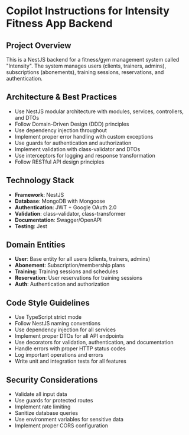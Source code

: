 # Copilot Instructions for Intensity Fitness App Backend

<!-- Use this file to provide workspace-specific custom instructions to Copilot. For more details, visit https://code.visualstudio.com/docs/copilot/copilot-customization#_use-a-githubcopilotinstructionsmd-file -->

## Project Overview
This is a NestJS backend for a fitness/gym management system called "Intensity". The system manages users (clients, trainers, admins), subscriptions (abonements), training sessions, reservations, and authentication.

## Architecture & Best Practices
- Use NestJS modular architecture with modules, services, controllers, and DTOs
- Follow Domain-Driven Design (DDD) principles
- Use dependency injection throughout
- Implement proper error handling with custom exceptions
- Use guards for authentication and authorization
- Implement validation with class-validator and DTOs
- Use interceptors for logging and response transformation
- Follow RESTful API design principles

## Technology Stack
- **Framework**: NestJS
- **Database**: MongoDB with Mongoose
- **Authentication**: JWT + Google OAuth 2.0
- **Validation**: class-validator, class-transformer
- **Documentation**: Swagger/OpenAPI
- **Testing**: Jest

## Domain Entities
- **User**: Base entity for all users (clients, trainers, admins)
- **Abonement**: Subscription/membership plans
- **Training**: Training sessions and schedules
- **Reservation**: User reservations for training sessions
- **Auth**: Authentication and authorization

## Code Style Guidelines
- Use TypeScript strict mode
- Follow NestJS naming conventions
- Use dependency injection for all services
- Implement proper DTOs for all API endpoints
- Use decorators for validation, authentication, and documentation
- Handle errors with proper HTTP status codes
- Log important operations and errors
- Write unit and integration tests for all features

## Security Considerations
- Validate all input data
- Use guards for protected routes
- Implement rate limiting
- Sanitize database queries
- Use environment variables for sensitive data
- Implement proper CORS configuration
